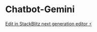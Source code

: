 # Chatbot-Gemini

[Edit in StackBlitz next generation editor ⚡️](https://stackblitz.com/~/github.com/wil2611/Chatbot-Gemini)